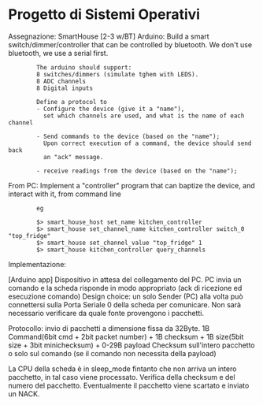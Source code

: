 # Progetto di Sistemi Operativi

Assegnazione:
SmartHouse [2-3 w/BT]
   Arduino: Build a smart switch/dimmer/controller that can be controlled
            by bluetooth. We don't use bluetooth, we use a serial first.

            The arduino should support:
            8 switches/dimmers (simulate tghem with LEDS).
            8 ADC channels
            8 Digital inputs

            Define a protocol to
            - Configure the device (give it a "name"),
              set which channels are used, and what is the name of each channel

            - Send commands to the device (based on the "name");
              Upon correct execution of a command, the device should send back
              an "ack" message.

            - receive readings from the device (based on the "name");


   From PC: Implement a "controller" program that can baptize the device,
            and interact with it, from command line

            eg

            $> smart_house_host set_name kitchen_controller
            $> smart_house set_channel_name kitchen_controller switch_0 "top_fridge"
            $> smart_house set_channel_value "top_fridge" 1
            $> smart_house kitchen_controller query_channels


Implementazione:

[Arduino app]
Dispositivo in attesa del collegamento del PC.
PC invia un comando e la scheda risponde in modo appropriato (ack di ricezione ed esecuzione comando)
Design choice: un solo Sender (PC) alla volta può connettersi sulla Porta Seriale 0 della scheda per comunicare.
Non sarà necessario verificare da quale fonte provengono i pacchetti.

Protocollo: invio di pacchetti a dimensione fissa da 32Byte.
1B Command(6bit cmd + 2bit packet number) + 1B checksum + 1B size(5bit size + 3bit minichecksum) + 0-29B payload
Checksum sull'intero pacchetto o solo sul comando (se il comando non necessita della payload)

La CPU della scheda è in sleep_mode fintanto che non arriva un intero pacchetto, in tal caso viene processato.
Verifica della checksum e del numero del pacchetto. Eventualmente il pacchetto viene scartato e inviato un NACK.
